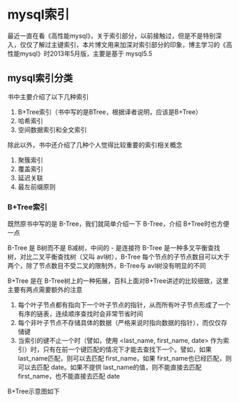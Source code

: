 # mysql索引
最近一直在看《高性能mysql》，关于索引部分，以前接触过，但是不是特别深入，仅仅了解过主键索引，本片博文用来加深对索引部分的印象，博主学习的《高性能mysql》时2013年5月版，主要是基于 mysql5.5

## mysql索引分类
书中主要介绍了以下几种索引

1. B+Tree索引（书中写的是BTree，根据译者说明，应该是B+Tree）
2. 哈希索引
3. 空间数据索引和全文索引

除此以外，书中还介绍了几种个人觉得比较重要的索引相关概念

1. 聚簇索引
2. 覆盖索引
3. 延迟关联
4. 最左前缀原则

### B+Tree索引

既然原书中写的是 B-Tree，我们就简单介绍一下 B-Tree，介绍 B+Tree时也方便一点

B-Tree 是 B树而不是 B减树，中间的 - 是连接符
B-Tree 是一种多叉平衡查找树，对比二叉平衡查找树（又叫 avl树），B-Tree 每个节点的子节点数目可以大于两个，除了节点数目不受二叉的限制外，B-Tree与 avl树没有明显的不同

B+Tree 是在 B-Tree树上的一种拓展，百科上面对B+Tree讲述的比较细致，这里主要有两点需要额外的注意

1. 每个叶子节点都有指向下一个叶子节点的指针，从而所有叶子节点形成了一个有序的链表，连续顺序查找时会非常节省时间
2. 每个非叶子节点不存储具体的数据（严格来说时指向数据的指针），而仅仅存储键
3. 当索引的键不止一个时（譬如，使用 <last_name, first_name, date> 作为索引）时，只有在前一个键匹配的情况下才能去查找下一个。譬如，如果 last_name匹配，则可以去匹配 first_name，如果 first_name也已经匹配，则可以去匹配 date。如果不提供 last_name的值，则不能直接去匹配 first_name，也不能直接去匹配 date

B+Tree示意图如下